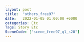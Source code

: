 ```yaml
---
layout: post
title:  "others_free97"
date:   2022-01-05 01:00:00 +0000
categories: Etc
Tags: Story Etc
SceneCode: ["scene_free97_q1_s20"]
---
```

